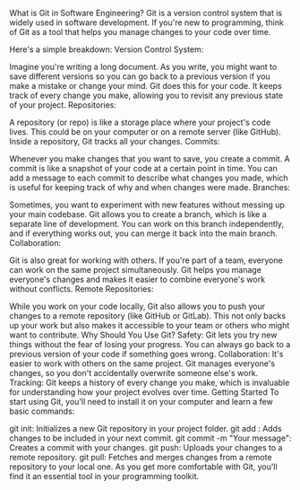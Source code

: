 What is Git in Software Engineering?
Git is a version control system that is widely used in software development. If you're new to programming, think of Git as a tool that helps you manage changes to your code over time.

Here's a simple breakdown:
Version Control System:

Imagine you're writing a long document. As you write, you might want to save different versions so you can go back to a previous version if you make a mistake or change your mind. Git does this for your code. It keeps track of every change you make, allowing you to revisit any previous state of your project.
Repositories:

A repository (or repo) is like a storage place where your project's code lives. This could be on your computer or on a remote server (like GitHub). Inside a repository, Git tracks all your changes.
Commits:

Whenever you make changes that you want to save, you create a commit. A commit is like a snapshot of your code at a certain point in time. You can add a message to each commit to describe what changes you made, which is useful for keeping track of why and when changes were made.
Branches:

Sometimes, you want to experiment with new features without messing up your main codebase. Git allows you to create a branch, which is like a separate line of development. You can work on this branch independently, and if everything works out, you can merge it back into the main branch.
Collaboration:

Git is also great for working with others. If you're part of a team, everyone can work on the same project simultaneously. Git helps you manage everyone's changes and makes it easier to combine everyone's work without conflicts.
Remote Repositories:

While you work on your code locally, Git also allows you to push your changes to a remote repository (like GitHub or GitLab). This not only backs up your work but also makes it accessible to your team or others who might want to contribute.
Why Should You Use Git?
Safety: Git lets you try new things without the fear of losing your progress. You can always go back to a previous version of your code if something goes wrong.
Collaboration: It's easier to work with others on the same project. Git manages everyone's changes, so you don't accidentally overwrite someone else's work.
Tracking: Git keeps a history of every change you make, which is invaluable for understanding how your project evolves over time.
Getting Started
To start using Git, you'll need to install it on your computer and learn a few basic commands:

git init: Initializes a new Git repository in your project folder.
git add <file>: Adds changes to be included in your next commit.
git commit -m "Your message": Creates a commit with your changes.
git push: Uploads your changes to a remote repository.
git pull: Fetches and merges changes from a remote repository to your local one.
As you get more comfortable with Git, you'll find it an essential tool in your programming toolkit.



